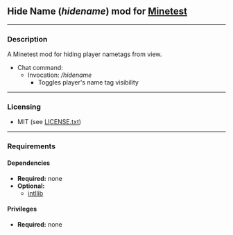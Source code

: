 ## Hide Name (***hidename***) mod for [Minetest][]


---
### **Description**

A Minetest mod for hiding player nametags from view.

- Chat command:
  - Invocation: */hidename*
    - Toggles player's name tag visibility


---
### **Licensing**

- MIT (see [LICENSE.txt](LICENSE.txt))


---
### **Requirements**

#### Dependencies
- **Required:** none
- **Optional:**
  - [intllib][]

#### Privileges
- **Required:** none


[Minetest]: http://www.minetest.net/
[intllib]: https://forum.minetest.net/viewtopic.php?t=4929
